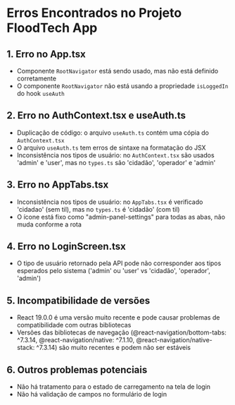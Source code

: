 # Erros Encontrados no Projeto FloodTech App

## 1. Erro no App.tsx
- Componente `RootNavigator` está sendo usado, mas não está definido corretamente
- O componente `RootNavigator` não está usando a propriedade `isLoggedIn` do hook `useAuth`

## 2. Erro no AuthContext.tsx e useAuth.ts
- Duplicação de código: o arquivo `useAuth.ts` contém uma cópia do `AuthContext.tsx`
- O arquivo `useAuth.ts` tem erros de sintaxe na formatação do JSX
- Inconsistência nos tipos de usuário: no `AuthContext.tsx` são usados 'admin' e 'user', mas no `types.ts` são 'cidadão', 'operador' e 'admin'

## 3. Erro no AppTabs.tsx
- Inconsistência nos tipos de usuário: no `AppTabs.tsx` é verificado 'cidadao' (sem til), mas no `types.ts` é 'cidadão' (com til)
- O ícone está fixo como "admin-panel-settings" para todas as abas, não muda conforme a rota

## 4. Erro no LoginScreen.tsx
- O tipo de usuário retornado pela API pode não corresponder aos tipos esperados pelo sistema ('admin' ou 'user' vs 'cidadão', 'operador', 'admin')

## 5. Incompatibilidade de versões
- React 19.0.0 é uma versão muito recente e pode causar problemas de compatibilidade com outras bibliotecas
- Versões das bibliotecas de navegação (@react-navigation/bottom-tabs: ^7.3.14, @react-navigation/native: ^7.1.10, @react-navigation/native-stack: ^7.3.14) são muito recentes e podem não ser estáveis

## 6. Outros problemas potenciais
- Não há tratamento para o estado de carregamento na tela de login
- Não há validação de campos no formulário de login

